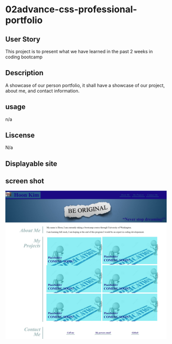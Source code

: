 # 02advance-css-professional-portfolio

## User Story
This project is to present what we have learned in the past 2 weeks in coding bootcamp

## Description
A showcase of our person portfolio, it shall have a showcase of our project, about me, and contact information.

## usage
n/a

## Liscense
N/a

## Displayable site


## screen shot
![website](/Assets/Photos/Web%20capture_6-10-2022_222855_.jpeg)
